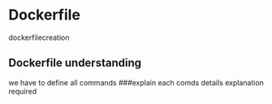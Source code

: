 # Dockerfile
dockerfilecreation
## Dockerfile understanding
we have to define all commands
###explain each comds
details explanation required
